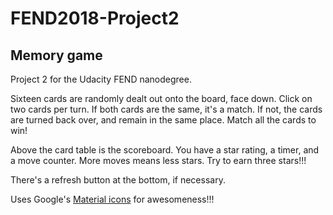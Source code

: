 <h1>FEND2018-Project2</h1>

<h2>Memory game</h2>

Project 2 for the Udacity FEND nanodegree.

Sixteen cards are randomly dealt out onto the board, face down. Click on two cards per turn.
If both cards are the same, it's a match. If not, the cards are turned back over, and
remain in the same place. Match all the cards to win!

Above the card table is the scoreboard. You have a star rating, a timer, and a move counter.
More moves means less stars. Try to earn three stars!!!

There's a refresh button at the bottom, if necessary.

Uses Google's [Material icons](https://material.io) for awesomeness!!!
